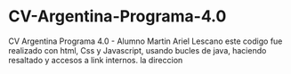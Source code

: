 # CV-Argentina-Programa-4.0
CV Argentina Programa 4.0 - Alumno Martin Ariel Lescano
este codigo fue realizado con html, Css y Javascript, usando bucles de java, haciendo resaltado y accesos a link internos.
la direccion 
